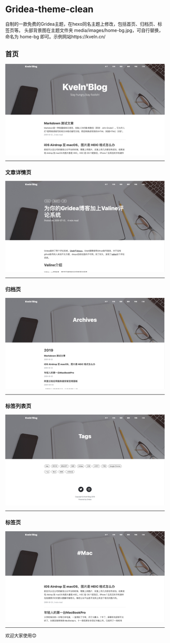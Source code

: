 # Gridea-theme-clean
自制的一款免费的Gridea主题，在hexo同名主题上修改，包括首页、归档页、标签页等。
头部背景图在主题文件夹 media/images/home-bg.jpg，可自行替换，命名为 home-bg 即可。示例网站https://kveln.cn/
## 首页

![](https://raw.githubusercontent.com/Alanrk/picture/master/home.jpg)

------

### 文章详情页

![](https://raw.githubusercontent.com/Alanrk/picture/master/content.jpg)

------

### 归档页

![](https://raw.githubusercontent.com/Alanrk/picture/master/archive.jpg)

------

### 标签列表页

![](https://raw.githubusercontent.com/Alanrk/picture/master/tags.jpg)

------

### 标签页

![](https://raw.githubusercontent.com/Alanrk/picture/master/tag.jpg)

------

欢迎大家使用😊
